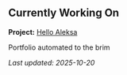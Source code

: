 ## Currently Working On

**Project:** [Hello Aleksa](https://github.com/alxhdd/hello-aleksa)

Portfolio automated to the brim

_Last updated: 2025-10-20_
